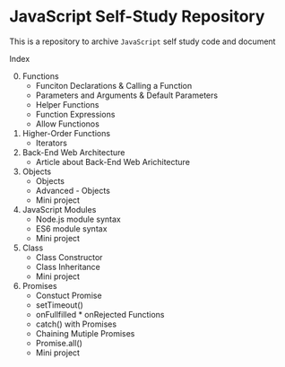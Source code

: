 # JavaScript Self-Study Repository
This is a repository to archive `JavaScript` self study code and document

Index


0. Functions
    * Funciton Declarations & Calling a Function
    * Parameters and Arguments  & Default Parameters
    * Helper Functions
    * Function Expressions
    * Allow Functionos
1. Higher-Order Functions 
    * Iterators
2. Back-End Web Architecture
    * Article about Back-End Web Arichitecture
3. Objects
    * Objects
    * Advanced - Objects
    * Mini project
4. JavaScript Modules
   * Node.js module syntax
   * ES6 module syntax
   * Mini project
5. Class
   * Class Constructor
   * Class Inheritance
   * Mini project
6. Promises
   * Constuct Promise
   * setTimeout()
   * onFullfilled * onRejected Functions
   * catch() with Promises
   * Chaining Mutiple Promises
   * Promise.all()
   * Mini project
